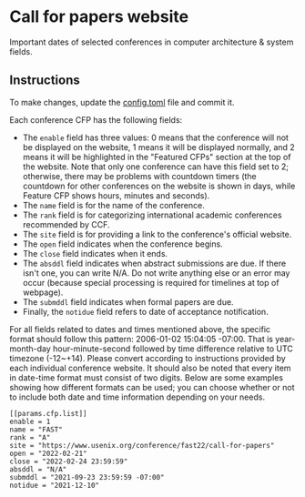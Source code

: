# Call for papers website
Important dates of selected conferences in computer architecture & system fields.

## Instructions
To make changes, update the [config.toml](./config.toml) file and commit it.

Each conference CFP has the following fields:

- The `enable` field has three values: 0 means that the conference will not be displayed on the website, 1 means it will be displayed normally, and 2 means it will be highlighted in the "Featured CFPs" section at the top of the website. Note that only one conference can have this field set to 2; otherwise, there may be problems with countdown timers (the countdown for other conferences on the website is shown in days, while Feature CFP shows hours, minutes and seconds).
- The `name` field is for the name of the conference.
- The `rank` field is for categorizing international academic conferences recommended by CCF.
- The `site` field is for providing a link to the conference's official website.
- The `open` field indicates when the conference begins.
- The `close` field indicates when it ends.
- The `absddl` field indicates when abstract submissions are due. If there isn't one, you can write N/A. Do not write anything else or an error may occur (because special processing is required for timelines at top of webpage).
- The `submddl` field indicates when formal papers are due.
- Finally, the `notidue` field refers to date of acceptance notification.

For all fields related to dates and times mentioned above, the specific format should follow this pattern: 2006-01-02 15:04:05 -07:00. That is year-month-day hour-minute-second followed by time difference relative to UTC timezone (-12~+14). Please convert according to instructions provided by each individual conference website. It should also be noted that every item in date-time format must consist of two digits. Below are some examples showing how different formats can be used; you can choose whether or not to include both date and time information depending on your needs.

```
[[params.cfp.list]]
enable = 1
name = "FAST"
rank = "A"
site = "https://www.usenix.org/conference/fast22/call-for-papers"
open = "2022-02-21"
close = "2022-02-24 23:59:59"
absddl = "N/A"
submddl = "2021-09-23 23:59:59 -07:00"
notidue = "2021-12-10"
```
